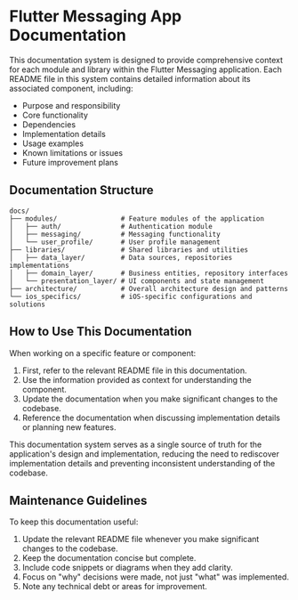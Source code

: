 # Flutter Messaging App Documentation

This documentation system is designed to provide comprehensive context for each module and library within the Flutter Messaging application. Each README file in this system contains detailed information about its associated component, including:

- Purpose and responsibility
- Core functionality
- Dependencies
- Implementation details
- Usage examples
- Known limitations or issues
- Future improvement plans

## Documentation Structure

```
docs/
├── modules/                # Feature modules of the application
│   ├── auth/               # Authentication module
│   ├── messaging/          # Messaging functionality
│   └── user_profile/       # User profile management
├── libraries/              # Shared libraries and utilities
│   ├── data_layer/         # Data sources, repositories implementations
│   ├── domain_layer/       # Business entities, repository interfaces
│   └── presentation_layer/ # UI components and state management
├── architecture/           # Overall architecture design and patterns
└── ios_specifics/          # iOS-specific configurations and solutions
```

## How to Use This Documentation

When working on a specific feature or component:

1. First, refer to the relevant README file in this documentation.
2. Use the information provided as context for understanding the component.
3. Update the documentation when you make significant changes to the codebase.
4. Reference the documentation when discussing implementation details or planning new features.

This documentation system serves as a single source of truth for the application's design and implementation, reducing the need to rediscover implementation details and preventing inconsistent understanding of the codebase.

## Maintenance Guidelines

To keep this documentation useful:

1. Update the relevant README file whenever you make significant changes to the codebase.
2. Keep the documentation concise but complete.
3. Include code snippets or diagrams when they add clarity.
4. Focus on "why" decisions were made, not just "what" was implemented.
5. Note any technical debt or areas for improvement. 